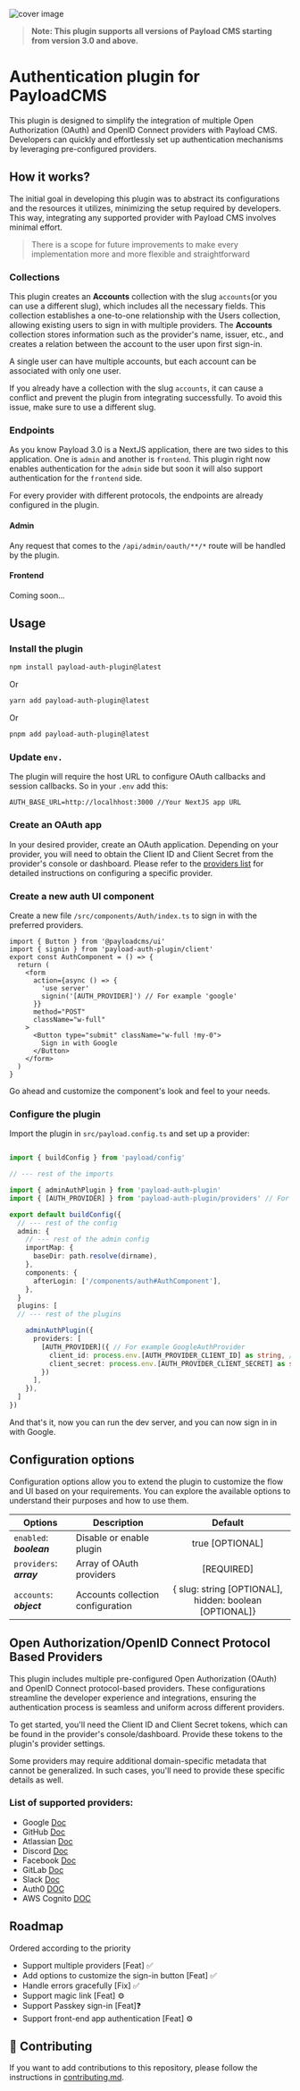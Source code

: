 
![cover image](https://github.com/user-attachments/assets/cb944dbd-c716-4ce3-a1dd-b4014f8688ea)

> **Note: This plugin supports all versions of Payload CMS starting from version 3.0 and above.**

# Authentication plugin for PayloadCMS
This plugin is designed to simplify the integration of multiple Open Authorization (OAuth) and OpenID Connect providers with Payload CMS. Developers can quickly and effortlessly set up authentication mechanisms by leveraging pre-configured providers.

## How it works?
The initial goal in developing this plugin was to abstract its configurations and the resources it utilizes, minimizing the setup required by developers. This way, integrating any supported provider with Payload CMS involves minimal effort.

> There is a scope for future improvements to make every implementation more and more flexible and straightforward

### Collections
This plugin creates an **Accounts** collection with the slug `accounts`(or you can use a different slug), which includes all the necessary fields. This collection establishes a one-to-one relationship with the Users collection, allowing existing users to sign in with multiple providers. The **Accounts** collection stores information such as the provider's name, issuer, etc., and creates a relation between the account to the user upon first sign-in.

A single user can have multiple accounts, but each account can be associated with only one user.

If you already have a collection with the slug `accounts`, it can cause a conflict and prevent the plugin from integrating successfully. To avoid this issue, make sure to use a different slug.

### Endpoints
As you know Payload 3.0 is a NextJS application, there are two sides to this application. One is `admin` and another is `frontend`. This plugin right now enables authentication for the `admin` side but soon it will also support authentication for the  `frontend` side.

For every provider with different protocols, the endpoints are already configured in the plugin.

#### Admin
Any request that comes to the `/api/admin/oauth/**/*` route will be handled by the plugin.

#### Frontend
Coming soon...

## Usage

### Install the plugin
```bash
npm install payload-auth-plugin@latest
```
Or
```bash
yarn add payload-auth-plugin@latest
```
Or
```bash
pnpm add payload-auth-plugin@latest
```
### Update `env.`
The plugin will require the host URL to configure OAuth callbacks and session callbacks. So in your `.env` add this:

```
AUTH_BASE_URL=http://localhhost:3000 //Your NextJS app URL
```

### Create an OAuth app
In your desired provider, create an OAuth application. Depending on your provider, you will need to obtain the Client ID and Client Secret from the provider's console or dashboard. Please refer to the [providers list](https://github.com/sourabpramanik/plugin-payload-oauth?tab=readme-ov-file#list-of-active-and-upcoming-providers) for detailed instructions on configuring a specific provider.

### Create a new auth UI component 
Create a new file `/src/components/Auth/index.ts` to sign in with the preferred providers. 
```tsx
import { Button } from '@payloadcms/ui'
import { signin } from 'payload-auth-plugin/client'
export const AuthComponent = () => {
  return (
    <form
      action={async () => {
        'use server'
        signin('[AUTH_PROVIDER]') // For example 'google'
      }}
      method="POST"
      className="w-full"
    >
      <Button type="submit" className="w-full !my-0">
        Sign in with Google
      </Button>
    </form>
  )
}
```
Go ahead and customize the component's look and feel to your needs.

### Configure the plugin

Import the plugin in `src/payload.config.ts` and set up a provider:
```typescript

import { buildConfig } from 'payload/config'

// --- rest of the imports

import { adminAuthPlugin } from 'payload-auth-plugin'
import { [AUTH_PROVIDER] } from 'payload-auth-plugin/providers' // For example GoogleAuthProvider

export default buildConfig({
  // --- rest of the config
  admin: {
    // --- rest of the admin config
    importMap: {
      baseDir: path.resolve(dirname),
    },
    components: {
      afterLogin: ['/components/auth#AuthComponent'],
    },
  }
  plugins: [
  // --- rest of the plugins

    adminAuthPlugin({
      providers: [
        [AUTH_PROVIDER]({ // For example GoogleAuthProvider
          client_id: process.env.[AUTH_PROVIDER_CLIENT_ID] as string, // For example Google_CLIENT_ID
          client_secret: process.env.[AUTH_PROVIDER_CLIENT_SECRET] as string, // For example Google_CLIENT_SECRET
        })
      ],
    }),
  ]
})
```

And that's it, now you can run the dev server, and you can now sign in in with Google.

## Configuration options
Configuration options allow you to extend the plugin to customize the flow and UI based on your requirements. You can explore the available options to understand their purposes and how to use them.

| Options | Description | Default |
| --- | --- | :--: |
| `enabled`: ***boolean*** | Disable or enable plugin | true [OPTIONAL] |
| `providers`: ***array*** | Array of OAuth providers | [REQUIRED] |
| `accounts`: ***object*** | Accounts collection configuration  | { slug: string [OPTIONAL], hidden: boolean [OPTIONAL]} |

## Open Authorization/OpenID Connect Protocol Based Providers
This plugin includes multiple pre-configured Open Authorization (OAuth) and OpenID Connect protocol-based providers. These configurations streamline the developer experience and integrations, ensuring the authentication process is seamless and uniform across different providers.

To get started, you'll need the Client ID and Client Secret tokens, which can be found in the provider's console/dashboard. Provide these tokens to the plugin's provider settings.

Some providers may require additional domain-specific metadata that cannot be generalized. In such cases, you'll need to provide these specific details as well.

### List of supported providers:

- Google [Doc](https://developers.google.com/identity/protocols/oauth2)
- GitHub [Doc](https://docs.github.com/en/apps/oauth-apps/building-oauth-apps)
- Atlassian [Doc](https://developer.atlassian.com/cloud/confluence/oauth-2-3lo-apps/)
- Discord [Doc](https://discord.com/developers/docs/topics/oauth2)
- Facebook [Doc](https://developers.facebook.com/docs/facebook-login/manually-build-a-login-flow)
- GitLab [Doc](https://docs.gitlab.com/ee/api/oauth2.html)
- Slack [Doc](https://api.slack.com/authentication)
- Auth0 [DOC](https://auth0.com/docs/authenticate)
- AWS Cognito [DOC](https://docs.aws.amazon.com/cognito/latest/developerguide/cognito-userpools-server-contract-reference.html)

## Roadmap
Ordered according to the priority

- Support multiple providers [Feat] ✅
- Add options to customize the sign-in button [Feat] ✅
- Handle errors gracefully [Fix] ✅
- Support magic link [Feat] ⚙
- Support Passkey sign-in [Feat]❓
- Support front-end app authentication [Feat] ⚙

## 🤝 Contributing
If you want to add contributions to this repository, please follow the instructions in [contributing.md](./CONTRIBUTING.md).
